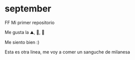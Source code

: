 # september
FF
Mi primer repositorio

Me gusta la :mountain:, :pizza:, :icecream:

Me siento bien :)

Esta es otra linea, me voy a comer un sanguche de milanesa
